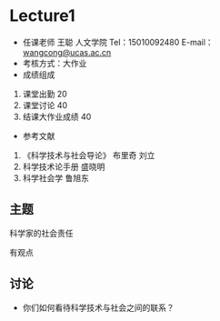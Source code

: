 # Lecture1
* 任课老师
    王聪 人文学院
    Tel：15010092480
    E-mail：wangcong@ucas.ac.cn
* 考核方式：大作业
* 成绩组成
1. 课堂出勤 20
2. 课堂讨论 40
3. 结课大作业成绩 40
* 参考文献
1. 《科学技术与社会导论》 布里奇 刘立
2. 科学技术论手册 盛晓明
3. 科学社会学 鲁旭东
## 主题
科学家的社会责任

有观点

## 讨论
* 你们如何看待科学技术与社会之间的联系？